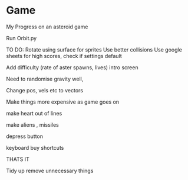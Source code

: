 # Game
My Progress on an asteroid game

Run Orbit.py


TO DO:
Rotate using surface for sprites
Use better collisions
Use google sheets for high scores, check if settings default

Add difficulty (rate of aster spawns, lives) intro screen

Need to randomise gravity well,

Change pos, vels etc to vectors

Make things more expensive as game goes on

make heart out of lines

make aliens , missiles

depress button

keyboard buy shortcuts

THATS IT

Tidy up remove unnecessary things
